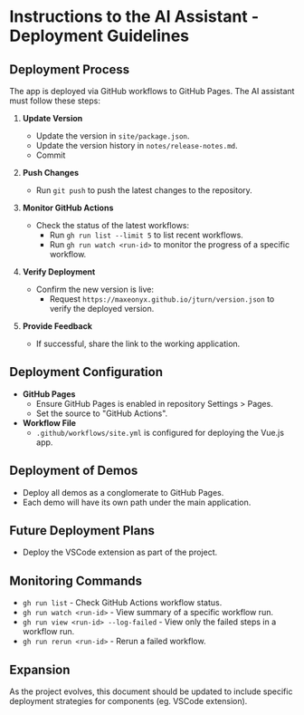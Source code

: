 # Instructions to the AI Assistant - Deployment Guidelines

## Deployment Process
The app is deployed via GitHub workflows to GitHub Pages. The AI assistant must follow these steps:

1. **Update Version**
   - Update the version in `site/package.json`.
   - Update the version history in `notes/release-notes.md`.
   - Commit

2. **Push Changes**
   - Run `git push` to push the latest changes to the repository.

3. **Monitor GitHub Actions**
   - Check the status of the latest workflows:
     - Run `gh run list --limit 5` to list recent workflows.
     - Run `gh run watch <run-id>` to monitor the progress of a specific workflow.

4. **Verify Deployment**
   - Confirm the new version is live:
     - Request `https://maxeonyx.github.io/jturn/version.json` to verify the deployed version.

5. **Provide Feedback**
   - If successful, share the link to the working application.

## Deployment Configuration
- **GitHub Pages**
  - Ensure GitHub Pages is enabled in repository Settings > Pages.
  - Set the source to "GitHub Actions".
- **Workflow File**
  - `.github/workflows/site.yml` is configured for deploying the Vue.js app.

## Deployment of Demos
- Deploy all demos as a conglomerate to GitHub Pages.
- Each demo will have its own path under the main application.

## Future Deployment Plans
- Deploy the VSCode extension as part of the project.

## Monitoring Commands
- `gh run list` - Check GitHub Actions workflow status.
- `gh run watch <run-id>` - View summary of a specific workflow run.
- `gh run view <run-id> --log-failed` - View only the failed steps in a workflow run.
- `gh run rerun <run-id>` - Rerun a failed workflow.

## Expansion
As the project evolves, this document should be updated to include specific deployment strategies for components (eg. VSCode extension).
